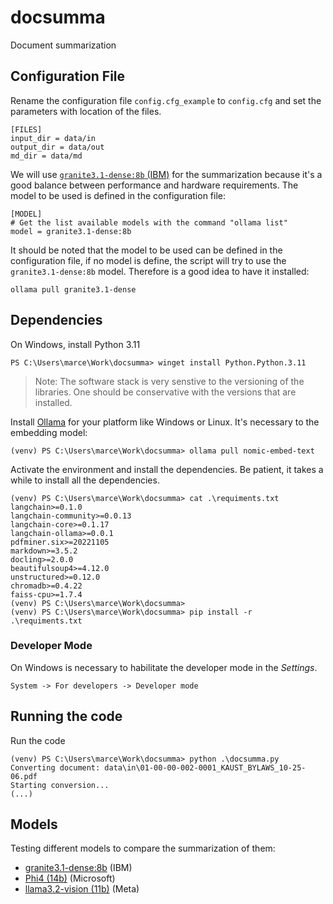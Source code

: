 # docsumma

Document summarization

## Configuration File

Rename the configuration file `config.cfg_example` to `config.cfg` and set the parameters with location of the files.

```
[FILES]
input_dir = data/in
output_dir = data/out
md_dir = data/md
```

We will use  [`granite3.1-dense:8b` (IBM)](https://ollama.com/library/granite3.1-dense) for the summarization because it's a good balance between performance and hardware requirements. The model to be used is defined in the configuration file:

```
[MODEL]
# Get the list available models with the command "ollama list"
model = granite3.1-dense:8b
```

It should be noted that the model to be used can be defined in the configuration file, if no model is define, the script will try to use the `granite3.1-dense:8b` model. Therefore is a good idea to have it installed:

```
ollama pull granite3.1-dense
```

## Dependencies

On Windows, install Python 3.11

```
PS C:\Users\marce\Work\docsumma> winget install Python.Python.3.11
```

> Note: The software stack is very senstive to the versioning of the libraries. One should be conservative with the versions that are installed.

Install [Ollama](https://ollama.com/download) for your platform like Windows or Linux. It's necessary to the embedding model:

```
(venv) PS C:\Users\marce\Work\docsumma> ollama pull nomic-embed-text
```


Activate the environment and install the dependencies. Be patient, it takes a while to install all the dependencies.

```
(venv) PS C:\Users\marce\Work\docsumma> cat .\requiments.txt
langchain>=0.1.0
langchain-community>=0.0.13
langchain-core>=0.1.17
langchain-ollama>=0.0.1
pdfminer.six>=20221105
markdown>=3.5.2
docling>=2.0.0
beautifulsoup4>=4.12.0
unstructured>=0.12.0
chromadb>=0.4.22
faiss-cpu>=1.7.4
(venv) PS C:\Users\marce\Work\docsumma>
(venv) PS C:\Users\marce\Work\docsumma> pip install -r .\requiments.txt
```

### Developer Mode

On Windows is necessary to habilitate the developer mode in the _Settings_.

```
System -> For developers -> Developer mode
```

## Running the code

Run the code

```
(venv) PS C:\Users\marce\Work\docsumma> python .\docsumma.py
Converting document: data\in\01-00-00-002-0001_KAUST_BYLAWS_10-25-06.pdf
Starting conversion...
(...)
```

## Models

Testing different models to compare the summarization of them:

* [granite3.1-dense:8b](https://ollama.com/library/granite3.1-dense) (IBM)
* [Phi4 (14b)](https://ollama.com/library/phi4) (Microsoft)
* [llama3.2-vision (11b)](https://ollama.com/library/llama3.2-vision) (Meta)



